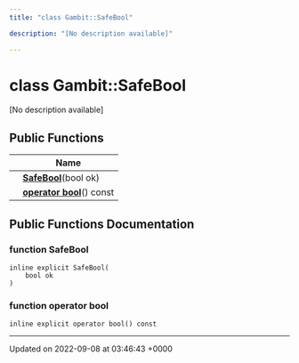 ```yaml
---
title: "class Gambit::SafeBool"

description: "[No description available]"

---
```


# class Gambit::SafeBool



[No description available]

## Public Functions

|                | Name           |
| -------------- | -------------- |
| | **[SafeBool](/documentation/code/classes/classgambit_1_1safebool/#function-safebool)**(bool ok) |
| | **[operator bool](/documentation/code/classes/classgambit_1_1safebool/#function-operator-bool)**() const |

## Public Functions Documentation

### function SafeBool

```
inline explicit SafeBool(
    bool ok
)
```


### function operator bool

```
inline explicit operator bool() const
```


-------------------------------

Updated on 2022-09-08 at 03:46:43 +0000